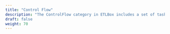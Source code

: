 ```yaml
---
title: "Control Flow"
description: "The ControlFlow category in ETLBox includes a set of tasks that let you interact with your database structure and content in a consistent, database-agnostic way."
draft: false
weight: 70
---
```

